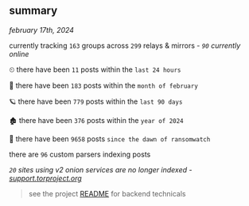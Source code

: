 
## summary
_february 17th, 2024_

currently tracking `163` groups across `299` relays & mirrors - _`90` currently online_

⏲ there have been `11` posts within the `last 24 hours`

🦈 there have been `183` posts within the `month of february`

🪐 there have been `779` posts within the `last 90 days`

🏚 there have been `376` posts within the `year of 2024`

🦕 there have been `9658` posts `since the dawn of ransomwatch`

there are `96` custom parsers indexing posts

_`20` sites using v2 onion services are no longer indexed - [support.torproject.org](https://support.torproject.org/onionservices/v2-deprecation/)_

> see the project [README](https://github.com/joshhighet/ransomwatch#ransomwatch--) for backend technicals
